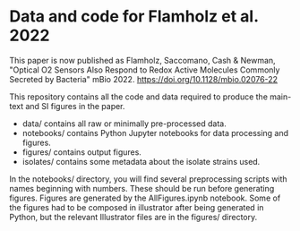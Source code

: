 # Data and code for Flamholz et al. 2022

This paper is now published as Flamholz, Saccomano, Cash & Newman, "Optical O2 Sensors Also Respond to Redox Active Molecules Commonly Secreted by Bacteria" mBio 2022. https://doi.org/10.1128/mbio.02076-22

This repository contains all the code and data required to produce the main-text and SI figures in the paper. 

* data/ contains all raw or minimally pre-processed data.
* notebooks/ contains Python Jupyter notebooks for data processing and figures.
* figures/ contains output figures.
* isolates/ contains some metadata about the isolate strains used. 

In the notebooks/ directory, you will find several preprocessing scripts with names beginning with numbers. These should be run before generating figures. Figures are generated by the AllFigures.ipynb notebook. Some of the figures had to be composed in illustrator after being generated in Python, but the relevant Illustrator files are in the figures/ directory. 

